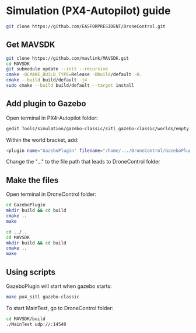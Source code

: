 # Simulation (PX4-Autopilot) guide

```bash
git clone https://github.com/EASFORPRESIDENT/DroneControl.git
```

## Get MAVSDK
```bash
git clone https://github.com/mavlink/MAVSDK.git
cd MAVSDK
git submodule update --init --recursive
cmake -DCMAKE_BUILD_TYPE=Release -Bbuild/default -H.
cmake --build build/default -j4
sudo cmake --build build/default --target install
```

## Add plugin to Gazebo

Open terminal in PX4-Autopilot folder: 
```bash
gedit Tools/simulation/gazebo-classic/sitl_gazebo-classic/worlds/empty.world
```

Within the world bracket, add:
```bash
<plugin name="GazeboPlugin" filename="/home/.../DroneControl/GazeboPlugin/build/libGazeboPlugin.so"/>
```
Change the "..." to the file path that leads to DroneControl folder

## Make the files

Open terminal in DroneControl folder:
```bash
cd GazeboPlugin
mkdir build && cd build
cmake ..
make

cd ../..
cd MAVSDK
mkdir build && cd build
cmake ..
make
```

## Using scripts

GazeboPlugin will start when gazebo starts:
```bash
make px4_sitl gazebo-classic
```

To start MainTest, go to DroneControl folder:
```bash
cd MAVSDK/build
./MainTest udp://:14540
```